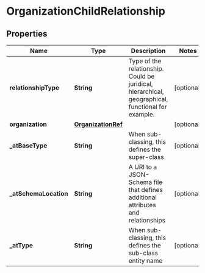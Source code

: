 # OrganizationChildRelationship

## Properties
Name | Type | Description | Notes
------------ | ------------- | ------------- | -------------
**relationshipType** | **String** | Type of the relationship. Could be juridical, hierarchical, geographical, functional for example. |  [optional]
**organization** | [**OrganizationRef**](OrganizationRef.md) |  |  [optional]
**_atBaseType** | **String** | When sub-classing, this defines the super-class |  [optional]
**_atSchemaLocation** | **String** | A URI to a JSON-Schema file that defines additional attributes and relationships |  [optional]
**_atType** | **String** | When sub-classing, this defines the sub-class entity name |  [optional]
